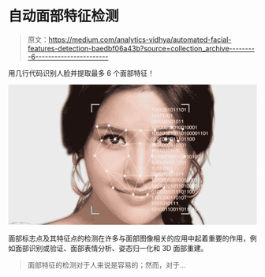 # 自动面部特征检测

> 原文：<https://medium.com/analytics-vidhya/automated-facial-features-detection-baedbf06a43b?source=collection_archive---------6----------------------->

用几行代码识别人脸并提取最多 6 个面部特征！

![](img/f5900ef21df5217247bee96c867230b3.png)

面部标志点及其特征点的检测在许多与面部图像相关的应用中起着重要的作用，例如面部识别或验证、面部表情分析、姿态归一化和 3D 面部重建。

> 面部特征的检测对于人来说是容易的；然而，对于…